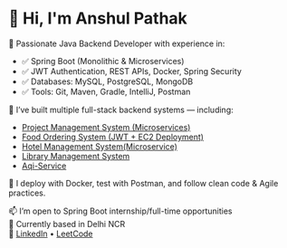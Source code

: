 # 👋 Hi, I'm Anshul Pathak

🎯 Passionate Java Backend Developer with experience in:
- ✅ Spring Boot (Monolithic & Microservices)
- ✅ JWT Authentication, REST APIs, Docker, Spring Security
- ✅ Databases: MySQL, PostgreSQL, MongoDB
- ✅ Tools: Git, Maven, Gradle, IntelliJ, Postman

🚀 I’ve built multiple full-stack backend systems — including:
-  [Project Management System (Microservices)](https://github.com/whoa12/ProjectManagementUpdated)
-  [Food Ordering System (JWT + EC2 Deployment)](https://github.com/whoa12/food-ordering-service)
-  [Hotel Management System(Microservice)](https://github.com/whoa12/Hotel-Management-Microservice-Basic)
-  [Library Management System](https://github.com/whoa12/Library-Management)
-  [Aqi-Service](https://github.com/whoa12/AqiService)

🧰 I deploy with Docker, test with Postman, and follow clean code & Agile practices.

📫 I’m open to Spring Boot internship/full-time opportunities  
📍 Currently based in Delhi NCR  
🔗 [LinkedIn](https://www.linkedin.com/in/anshul-pathak-4b4a0125b/) • [LeetCode](https://leetcode.com/u/leetanshul1321/)

